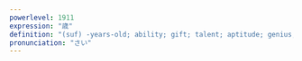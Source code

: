 ```yaml
---
powerlevel: 1911
expression: "歳"
definition: "(suf) -years-old; ability; gift; talent; aptitude; genius; (P)"
pronunciation: "さい"
---
```

